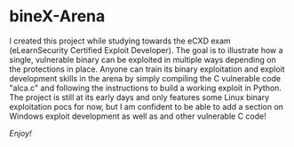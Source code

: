 # bineX-Arena
I created this project while studying towards the eCXD exam (eLearnSecurity Certified Exploit Developer). The goal is to illustrate how a single, vulnerable binary can be exploited in multiple ways depending on the protections in place. Anyone can train its binary exploitation and exploit development skills in the arena by simply compiling the C vulnerable code "alca.c" and following the instructions to build a working exploit in Python.
The project is still at its early days and only features some Linux binary exploitation pocs for now, but I am confident to be able to add a section on Windows exploit development as well as and other vulnerable C code!

*Enjoy!*
